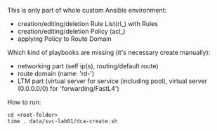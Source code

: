 This is only part of whole custom Ansible environment:
* creation/editing/deletion Rule List(rl_<name>) with Rules
* creation/editing/deletion Policy (acl_<name>)
* applying Policy to Route Domain

Which kind of playbooks are missing (it's necessary create manually):
* networking part (self ip(s), routing/default route)
* route domain (name: 'rd-<id>')
* LTM part (virtual server for service (including pool), virtual server (0.0.0.0/0) for 'forwarding/FastL4')

How to run:
```
cd <root-folder>
time . data/svc-lab01/dca-create.sh
```